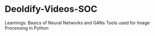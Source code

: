 # Deoldify-Videos-SOC
Learnings:
Basics of Neural Networks and GANs
Tools used for Image Processing in Python
